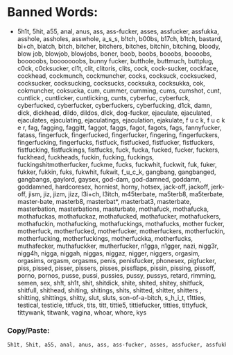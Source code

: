# Banned Words:
- 5h1t, 5hit, a55, anal, anus, ass, ass-fucker, asses, assfucker, assfukka, asshole, assholes, asswhole, a_s_s, b!tch, b00bs, b17ch, b1tch, bastard, bi+ch, biatch, bitch, bitcher, bitchers, bitches, bitchin, bitching, bloody, blow job, blowjob, blowjobs, boner, boob, boobs, booobs, boooobs, booooobs, booooooobs, bunny fucker, butthole, buttmuch, buttplug, c0ck, c0cksucker, cl1t, clit, clitoris, clits, cock, cock-sucker, cockface, cockhead, cockmunch, cockmuncher, cocks, cocksuck, cocksucked, cocksucker, cocksucking, cocksucks, cocksuka, cocksukka, cok, cokmuncher, coksucka, cum, cummer, cumming, cums, cumshot, cunt, cuntlick , cuntlicker, cuntlicking, cunts, cyberfuc, cyberfuck, cyberfucked, cyberfucker, cyberfuckers, cyberfucking, d1ck, damn, dick, dickhead, dildo, dildos, dlck, dog-fucker, ejaculate, ejaculated, ejaculates, ejaculating, ejaculatings, ejaculation, ejakulate, f u c k, f u c k e r, fag, fagging, faggitt, faggot, faggs, fagot, fagots, fags, fannyfucker, fatass, fingerfuck, fingerfucked, fingerfucker, fingering, fingerfuckers, fingerfucking, fingerfucks, fistfuck, fistfucked, fistfucker, fistfuckers, fistfucking, fistfuckings, fistfucks, fuck, fucka, fucked, fucker, fuckers, fuckhead, fuckheads, fuckin, fucking, fuckings, fuckingshitmotherfucker, fuckme, fucks, fuckwhit, fuckwit, fuk, fuker, fukker, fukkin, fuks, fukwhit, fukwit, f_u_c_k, gangbang, gangbanged, gangbangs, gaylord, gaysex, god-dam, god-damned, goddamn, goddamned, hardcoresex, horniest, horny, hotsex, jack-off, jackoff, jerk-off, jism, jiz, jizm, jizz, l3i+ch, l3itch, m45terbate, ma5terb8, ma5terbate, master-bate, masterb8, masterbat*, masterbat3, masterbate, masterbation, masterbations, masturbate, mothafuck, mothafucka, mothafuckas, mothafuckaz, mothafucked, mothafucker, mothafuckers, mothafuckin, mothafucking, mothafuckings, mothafucks, mother fucker, motherfuck, motherfucked, motherfucker, motherfuckers, motherfuckin, motherfucking, motherfuckings, motherfuckka, motherfucks, muthafecker, muthafuckker, mutherfucker, n1gga, n1gger, nazi, nigg3r, nigg4h, nigga, niggah, niggas, niggaz, nigger, niggers, orgasim, orgasims, orgasm, orgasms, penis, penisfucker, phonesex, pigfucker, piss, pissed, pisser, pissers, pisses, pissflaps, pissin, pissing, pissoff, porno, pornos, pusse, pussi, pussies, pussy, pussys, retard, rimming, semen, sex, sh!t, sh1t, shit, shitdick, shite, shited, shitey, shitfuck, shitfull, shithead, shiting, shitings, shits, shitted, shitter, shitters , shitting, shittings, shitty, slut, sluts, son-of-a-bitch, s_h_i_t, t1tties, testical, testicle, titfuck, tits, titt, tittie5, tittiefucker, titties, tittyfuck, tittywank, titwank, vagina, whoar, whore, kys

### Copy/Paste:
```sh
5h1t, 5hit, a55, anal, anus, ass, ass-fucker, asses, assfucker, assfukka, asshole, assholes, asswhole, a_s_s, b!tch, b00bs, b17ch, b1tch, bastard, bi+ch, biatch, bitch, bitcher, bitchers, bitches, bitchin, bitching, bloody, blow job, blowjob, blowjobs, boner, boob, boobs, booobs, boooobs, booooobs, booooooobs, bunny fucker, butthole, buttmuch, buttplug, c0ck, c0cksucker, cl1t, clit, clitoris, clits, cock, cock-sucker, cockface, cockhead, cockmunch, cockmuncher, cocks, cocksuck, cocksucked, cocksucker, cocksucking, cocksucks, cocksuka, cocksukka, cok, cokmuncher, coksucka, cum, cummer, cumming, cums, cumshot, cunt, cuntlick , cuntlicker, cuntlicking, cunts, cyberfuc, cyberfuck, cyberfucked, cyberfucker, cyberfuckers, cyberfucking, d1ck, damn, dick, dickhead, dildo, dildos, dlck, dog-fucker, ejaculate, ejaculated, ejaculates, ejaculating, ejaculatings, ejaculation, ejakulate, f u c k, f u c k e r, fag, fagging, faggitt, faggot, faggs, fagot, fagots, fags, fannyfucker, fatass, fingerfuck, fingerfucked, fingerfucker, fingering, fingerfuckers, fingerfucking, fingerfucks, fistfuck, fistfucked, fistfucker, fistfuckers, fistfucking, fistfuckings, fistfucks, fuck, fucka, fucked, fucker, fuckers, fuckhead, fuckheads, fuckin, fucking, fuckings, fuckingshitmotherfucker, fuckme, fucks, fuckwhit, fuckwit, fuk, fuker, fukker, fukkin, fuks, fukwhit, fukwit, f_u_c_k, gangbang, gangbanged, gangbangs, gaylord, gaysex, god-dam, god-damned, goddamn, goddamned, hardcoresex, horniest, horny, hotsex, jack-off, jackoff, jerk-off, jism, jiz, jizm, jizz, l3i+ch, l3itch, m45terbate, ma5terb8, ma5terbate, master-bate, masterb8, masterbat*, masterbat3, masterbate, masterbation, masterbations, masturbate, mothafuck, mothafucka, mothafuckas, mothafuckaz, mothafucked, mothafucker, mothafuckers, mothafuckin, mothafucking, mothafuckings, mothafucks, mother fucker, motherfuck, motherfucked, motherfucker, motherfuckers, motherfuckin, motherfucking, motherfuckings, motherfuckka, motherfucks, muthafecker, muthafuckker, mutherfucker, n1gga, n1gger, nazi, nigg3r, nigg4h, nigga, niggah, niggas, niggaz, nigger, niggers, orgasim, orgasims, orgasm, orgasms, penis, penisfucker, phonesex, pigfucker, piss, pissed, pisser, pissers, pisses, pissflaps, pissin, pissing, pissoff, porno, pornos, pusse, pussi, pussies, pussy, pussys, retard, rimming, semen, sex, sh!t, sh1t, shit, shitdick, shite, shited, shitey, shitfuck, shitfull, shithead, shiting, shitings, shits, shitted, shitter, shitters , shitting, shittings, shitty, slut, sluts, son-of-a-bitch, s_h_i_t, t1tties, testical, testicle, titfuck, tits, titt, tittie5, tittiefucker, titties, tittyfuck, tittywank, titwank, vagina, whoar, whore, kys
```
